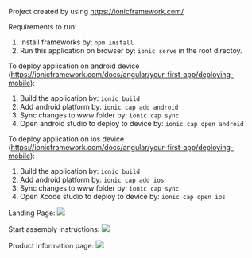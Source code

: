 Project created by using https://ionicframework.com/

Requirements to run:
1. Install frameworks by: 
```npm install```
2. Run this application on browser by:
```ionic serve```
in the root directoy.


To deploy application on android device (https://ionicframework.com/docs/angular/your-first-app/deploying-mobile):
1. Build the application by:
```ionic build```
2. Add android platform by:
```ionic cap add android```
3. Sync changes to www folder by: 
```ionic cap sync```
4. Open android studio to deploy to device by:
```ionic cap open android```

To deploy application on ios device (https://ionicframework.com/docs/angular/your-first-app/deploying-mobile):
1. Build the application by:
```ionic build```
2. Add android platform by:
```ionic cap add ios```
3. Sync changes to www folder by: 
```ionic cap sync```
4. Open Xcode studio to deploy to device by:
```ionic cap open ios```

Landing Page:
![](./readmepics/landing_page.png)

Start assembly instructions:
![](./readmepics/start_assembly.png)

Product information page: 
![](./readmepics/scanned_product_information.png)